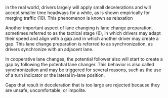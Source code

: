 in the real world, drivers largely will apply small decelerations and will accept smaller time headways for a while, as is shown empirically for merging traffic (10). This phenomenon is known as relaxation

Another important aspect of lane changing is lane change preparation, sometimes referred to as the tactical stage (6), in which drivers may adapt their speed and align with a gap and in which another driver may create a gap. This lane change preparation is referred to as synchronization, as drivers synchronize with an adjacent lane. 

In cooperative lane changes, the potential follower also will start to create a gap by following the potential lane changer. This behavior is also called synchronization and may be triggered for several reasons, such as the use of a turn indicator or the lateral in-lane position. 

Gaps that result in deceleration that is too large are rejected because they are unsafe, uncomfortable, or impolite. 
